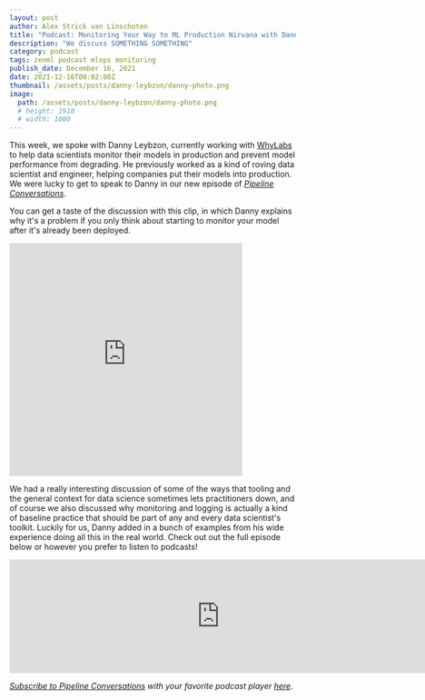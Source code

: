 ```yaml
---
layout: post
author: Alex Strick van Linschoten
title: "Podcast: Monitoring Your Way to ML Production Nirvana with Danny Leybzon"
description: "We discuss SOMETHING SOMETHING"
category: podcast
tags: zenml podcast mlops monitoring
publish_date: December 16, 2021
date: 2021-12-16T00:02:00Z
thumbnail: /assets/posts/danny-leybzon/danny-photo.png
image:
  path: /assets/posts/danny-leybzon/danny-photo.png
  # height: 1910
  # width: 1000
---
```


This week, we spoke with Danny Leybzon, currently working with [WhyLabs](https://whylabs.ai/) to help data scientists monitor their models in production and prevent model performance from degrading. He previously worked as a kind of roving data scientist and engineer, helping companies put their models into production. We were lucky to get to speak to Danny in our new episode of [*Pipeline Conversations*](https://podcast.zenml.io).

You can get a taste of the discussion with this clip, in which Danny explains why it's a problem if you only think about starting to monitor your model after it's already been deployed.

<iframe src="https://share.descript.com/embed/JX7Eo0kvLCK" width="410" height="410" frameborder="0" allowfullscreen></iframe>

We had a really interesting discussion of some of the ways that tooling and the general context for data science sometimes lets practitioners down, and of course we also discussed why monitoring and logging is actually a kind of baseline practice that should be part of any and every data scientist's toolkit. Luckily for us, Danny added in a bunch of examples from his wide experience doing all this in the real world. Check out out the full episode below or however you prefer to listen to podcasts!

<iframe src="https://player.fireside.fm/v2/vA-gqsEV+4puX5KtX?theme=dark" width="740" height="200" frameborder="0" scrolling="no"></iframe>

<br>

*[Subscribe to Pipeline Conversations](https://podcast.zenml.io/subscribe) with
your favorite podcast player [here](https://podcast.zenml.io/subscribe)*.
